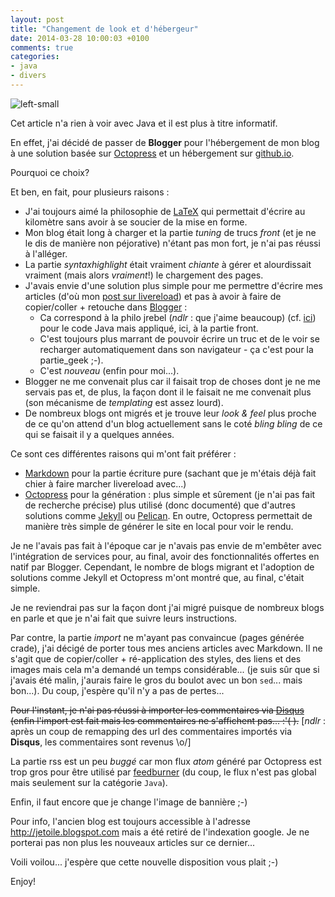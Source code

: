 ```yaml
---
layout: post
title: "Changement de look et d'hébergeur"
date: 2014-03-28 10:00:03 +0100
comments: true
categories: 
- java
- divers
---
```


![left-small](http://blog.jetoile.fr/images/octopress/img_octopress_blogger.png)

Cet article n'a rien à voir avec Java et il est plus à titre informatif.

En effet, j'ai décidé de passer de __Blogger__ pour l'hébergement de mon blog à une solution basée sur [Octopress](http://octopress.org/) et un hébergement sur [github.io](http://pages.github.com/).

Pourquoi ce choix?

Et ben, en fait, pour plusieurs raisons :

* J'ai toujours aimé la philosophie de [LaTeX](http://www.latex-project.org/) qui permettait d'écrire au kilomètre sans avoir à se soucier de la mise en forme. 
* Mon blog était long à charger et la partie _tuning_ de trucs _front_ (et je ne le dis de manière non péjorative) n'étant pas mon fort, je n'ai pas réussi à l'alléger.
* La partie _syntaxhighlight_ était vraiment _chiante_ à gérer et alourdissait vraiment (mais alors _vraiment_!) le chargement des pages.
* J'avais envie d'une solution plus simple pour me permettre d'écrire mes articles (d'où mon [post sur livereload](http://blog.jetoile.fr/2014/03/livereload-et-linux-ou-comment-rediger.html)) et pas à avoir à faire de copier/coller + retouche dans [Blogger](http://blogger.com/) :
	* Ca correspond à la philo jrebel (_ndlr_ : que j'aime beaucoup) (cf. [ici](ihttp://blog.jetoile.fr/2010/02/jrebel-ou-comment-accelerer-le_24.html)) pour le code Java mais appliqué, ici, à la partie front.
	* C'est toujours plus marrant de pouvoir écrire un truc et de le voir se recharger automatiquement dans son navigateur - ça c'est pour la partie_geek ;-).
	* C'est _nouveau_ (enfin pour moi...).
* Blogger ne me convenait plus car il faisait trop de choses dont je ne me servais pas et, de plus, la façon dont il le faisait ne me convenait plus (son mécanisme de _templating_ est assez lourd).
* De nombreux blogs ont migrés et je trouve leur _look & feel_ plus proche de ce qu'on attend d'un blog actuellement sans le coté _bling bling_ de ce qui se faisait il y a quelques années.

<!-- more -->

Ce sont ces différentes raisons qui m'ont fait préférer :

* [Markdown](https://github.com/adam-p/markdown-here/wiki/Markdown-Cheatsheet) pour la partie écriture pure (sachant que je m'étais déjà fait chier à faire marcher livereload avec...)
* [Octopress](http://octopress.org/) pour la génération : plus simple et sûrement (je n'ai pas fait de recherche précise) plus utilisé (donc documenté) que d'autres solutions comme [Jekyll](http://jekyllrb.com/) ou [Pelican](http://blog.getpelican.com/). En outre, Octopress permettait de manière très simple de générer le site en local pour voir le rendu.

Je ne l'avais pas fait à l'époque car je n'avais pas envie de m'embêter avec l'intégration de services pour, au final, avoir des fonctionnalités offertes en natif par Blogger. Cependant, le nombre de blogs migrant et l'adoption de solutions comme Jekyll et Octopress m'ont montré que, au final, c'était simple.

Je ne reviendrai pas sur la façon dont j'ai migré puisque de nombreux blogs en parle et que je n'ai fait que suivre leurs instructions.

Par contre, la partie _import_ ne m'ayant pas convaincue (pages générée crade), j'ai décigé de porter tous mes anciens articles avec Markdown. Il ne s'agit que de copier/coller + ré-application des styles, des liens et des images mais cela m'a demandé un temps considérable... (je suis sûr que si j'avais été malin, j'aurais faire le gros du boulot avec un bon `sed`... mais bon...). Du coup, j'espère qu'il n'y a pas de pertes...

~~Pour l'instant, je n'ai pas réussi à importer les commentaires via [Disqus](http://disqus.com/) (enfin l'import est fait mais les commentaires ne s'affichent pas... :'( ).~~
[_ndlr_ : après un coup de remapping des url des commentaires importés via __Disqus__, les commentaires sont revenus \o/]

La partie rss est un peu _buggé_ car mon flux _atom_ généré par Octopress est trop gros pour être utilisé par [feedburner](http://www.feedburner.com) (du coup, le flux n'est pas global mais seulement sur la catégorie `Java`).

Enfin, il faut encore que je change l'image de bannière ;-)

Pour info, l'ancien blog est toujours accessible à l'adresse http://jetoile.blogspot.com mais a été retiré de l'indexation google. Je ne porterai pas non plus les nouveaux articles sur ce dernier...

Voili voilou... j'espère que cette nouvelle disposition vous plait ;-)

Enjoy!
